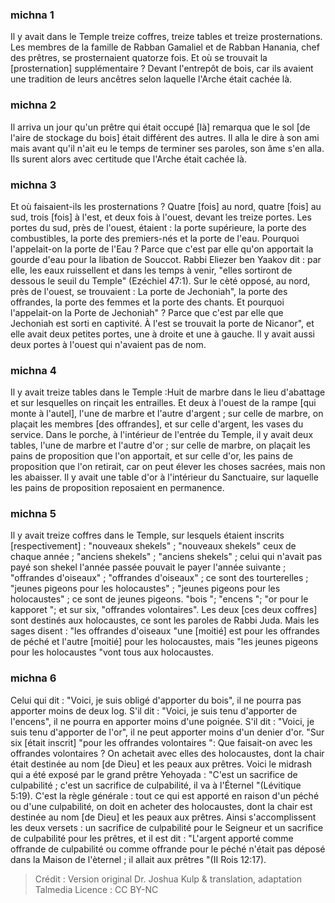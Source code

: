 
### michna 1
Il y avait dans le Temple treize coffres, treize tables et treize prosternations. Les membres de la famille de Rabban Gamaliel et de Rabban Hanania, chef des prêtres, se prosternaient quatorze fois. Et où se trouvait la [prosternation] supplémentaire ? Devant l'entrepôt de bois, car ils avaient une tradition de leurs ancêtres selon laquelle l'Arche était cachée là.

### michna 2
Il arriva un jour qu'un prêtre qui était occupé [là] remarqua que le sol [de l'aire de stockage du bois] était différent des autres. Il alla le dire à son ami mais avant qu'il n'ait eu le temps de terminer ses paroles, son âme s'en alla. Ils surent alors avec certitude que l'Arche était cachée là.

### michna 3
Et où faisaient-ils les prosternations ? Quatre [fois] au nord, quatre [fois] au sud, trois [fois] à l'est, et deux fois à l'ouest, devant les treize portes. Les portes du sud, près de l'ouest, étaient : la porte supérieure, la porte des combustibles, la porte des premiers-nés et la porte de l'eau. Pourquoi l'appelait-on la porte de l'Eau ? Parce que c'est par elle qu'on apportait la gourde d'eau pour la libation de Souccot. Rabbi Eliezer ben Yaakov dit : par elle, les eaux ruissellent et dans les temps à venir, "elles sortiront de dessous le seuil du Temple" (Ezéchiel 47:1). Sur le cèté opposé, au nord, près de l'ouest, se trouvaient : La porte de Jechoniah", la porte des offrandes, la porte des femmes et la porte des chants. Et pourquoi l'appelait-on la Porte de Jechoniah" ? Parce que c'est par elle que Jechoniah est sorti en captivité. À l'est se trouvait la porte de Nicanor", et elle avait deux petites portes, une à droite et une à gauche. Il y avait aussi deux portes à l'ouest qui n'avaient pas de nom.

### michna 4
Il y avait treize tables dans le Temple :Huit de marbre dans le lieu d'abattage et sur lesquelles on rinçait les entrailles. Et deux à l'ouest de la rampe [qui monte à l'autel], l'une de marbre et l'autre d'argent ; sur celle de marbre, on plaçait les membres [des offrandes], et sur celle d'argent, les vases du service. Dans le porche, à l'intérieur de l'entrée du Temple, il y avait deux tables, l'une de marbre et l'autre d'or ; sur celle de marbre, on plaçait les pains de proposition que l'on apportait, et sur celle d'or, les pains de proposition que l'on retirait, car on peut élever les choses sacrées, mais non les abaisser. Il y avait une table d'or à l'intérieur du Sanctuaire, sur laquelle les pains de proposition reposaient en permanence.

### michna 5
Il y avait treize coffres dans le Temple, sur lesquels étaient inscrits [respectivement] : "nouveaux shekels" ; "nouveaux shekels" ceux de chaque année ; "anciens shekels" ; "anciens shekels" ; celui qui n'avait pas payé son shekel l'année passée pouvait le payer l'année suivante ; "offrandes d'oiseaux" ; "offrandes d'oiseaux" ; ce sont des tourterelles ; "jeunes pigeons pour les holocaustes" ; "jeunes pigeons pour les holocaustes" ; ce sont de jeunes pigeons. "bois "; "encens "; "or pour le kapporet "; et sur six, "offrandes volontaires". Les deux [ces deux coffres] sont destinés aux holocaustes, ce sont les paroles de Rabbi Juda. Mais les sages disent : "les offrandes d'oiseaux "une [moitié] est pour les offrandes de péché et l'autre [moitié] pour les holocaustes, mais "les jeunes pigeons pour les holocaustes "vont tous aux holocaustes.

### michna 6
Celui qui dit : "Voici, je suis obligé d'apporter du bois", il ne pourra pas apporter moins de deux log. S'il dit : "Voici, je suis tenu d'apporter de l'encens", il ne pourra en apporter moins d'une poignée. S'il dit : "Voici, je suis tenu d'apporter de l'or", il ne peut apporter moins d'un denier d'or. "Sur six [était inscrit] "pour les offrandes volontaires ": Que faisait-on avec les offrandes volontaires ? On achetait avec elles des holocaustes, dont la chair était destinée au nom [de Dieu] et les peaux aux prêtres. Voici le midrash qui a été exposé par le grand prêtre Yehoyada : "C'est un sacrifice de culpabilité ; c'est un sacrifice de culpabilité, il va à l'Éternel "(Lévitique 5:19). C'est la règle générale : tout ce qui est apporté en raison d'un péché ou d'une culpabilité, on doit en acheter des holocaustes, dont la chair est destinée au nom [de Dieu] et les peaux aux prêtres. Ainsi s'accomplissent les deux versets : un sacrifice de culpabilité pour le Seigneur et un sacrifice de culpabilité pour les prêtres, et il est dit : "L'argent apporté comme offrande de culpabilité ou comme offrande pour le péché n'était pas déposé dans la Maison de l'èternel ; il allait aux prêtres "(II Rois 12:17).

>Crédit : Version original Dr. Joshua Kulp & translation, adaptation Talmedia
>Licence : CC BY-NC